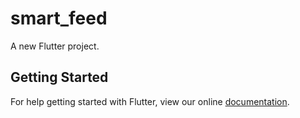 # smart_feed

A new Flutter project.

## Getting Started

For help getting started with Flutter, view our online
[documentation](http://flutter.io/).
